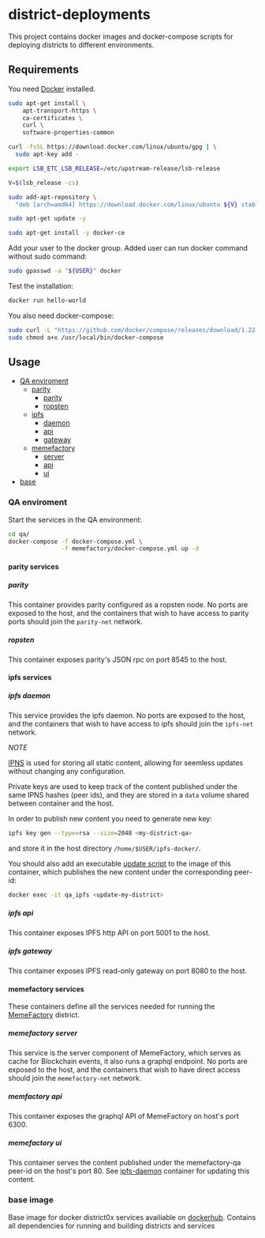 # district-deployments

This project contains docker images and docker-compose scripts for deploying districts to different environments.

## Requirements

You need [Docker](https://www.docker.com/) installed.

```bash
sudo apt-get install \
    apt-transport-https \
    ca-certificates \
    curl \
    software-properties-common

curl -fsSL https://download.docker.com/linux/ubuntu/gpg | \
  sudo apt-key add -

export LSB_ETC_LSB_RELEASE=/etc/upstream-release/lsb-release

V=$(lsb_release -cs)

sudo add-apt-repository \
  "deb [arch=amd64] https://download.docker.com/linux/ubuntu ${V} stable"

sudo apt-get update -y

sudo apt-get install -y docker-ce
```

Add your user to the docker group. Added user can run docker command without sudo command:
```bash
sudo gpasswd -a "${USER}" docker
```

Test the installation:
```bash
docker run hello-world
```

You also need docker-compose:
``` bash
sudo curl -L "https://github.com/docker/compose/releases/download/1.22.0/docker-compose-$(uname -s)-$(uname -m)" -o /usr/local/bin/docker-compose
sudo chmod a+x /usr/local/bin/docker-compose
```

## Usage

- [QA enviroment](#qa)
  - [parity]()
    - [parity](#parity)
    - [ropsten](#parity-ropsten)
  - [ipfs](#ipfs)
    - [daemon](#ipfs-daemon)
    - [api](#ipfs-api)
    - [gateway](#)
  - [memefactory](#memfactory)
    - [server](#memfactory-server)
    - [api](#memefactory-api)
    - [ui](#memefactory-ui)
- [base](#base)

### <a name="qa"> QA enviroment </a>

Start the services in the QA environment:

``` bash
cd qa/
docker-compose -f docker-compose.yml \
               -f memefactory/docker-compose.yml up -d
```

#### <a> parity services </a>

##### <a name="parity"> parity </a>

This container provides parity configured as a ropsten node.
No ports are exposed to the host, and the containers that wish to have access to parity ports should join the `parity-net` network.
##### <a name="ropsten"> ropsten </a>

This container exposes parity's JSON rpc on port 8545 to the host.

#### <a name="ipfs"> ipfs services </a>

##### <a name="ipfs-daemon"> ipfs daemon </a>

This service provides the ipfs daemon.
No ports are exposed to the host, and the containers that wish to have access to ipfs should join the `ipfs-net` network.

*NOTE*

[IPNS](https://docs.ipfs.io/guides/concepts/ipns/) is used for storing all static content, allowing for seemless updates without changing any configuration.

Private keys are used to keep track of the content published under the same IPNS hashes (peer ids), and they are stored in a `data` volume shared between container and the host.

In order to publish new content you need to generate new key:

```bash
ipfs key gen --type=rsa --size=2048 <my-district-qa>
```

and store it in the host directory `/home/$USER/ipfs-docker/`.

You should also add an executable [update script](https://github.com/district0x/deployments/blob/master/qa/ipfs/daemon/update-memefactory-ui.sh) to the image of this container, which publishes the new content under the corresponding peer-id:

```bash
docker exec -it qa_ipfs <update-my-district>
```

##### <a name="ipfs-api"> ipfs api </a>

This container exposes IPFS http API on port 5001 to the host.

##### <a name="ipfs-gateway"> ipfs gateway </a>

This container exposes IPFS read-only gateway on port 8080 to the host.

#### <a name="memefactory"> memefactory services </a>

These containers define all the services needed for running the [MemeFactory](http://memefactory.io) district.

##### <a name="memfactory-server"> memefactory server </a>

This service is the server component of MemeFactory, which serves as cache for Blockchain events, it also runs a graphql endpoint.
No ports are exposed to the host, and the containers that wish to have direct access should join the `memefactory-net` network.

##### <a name="memefactory api"> memfactory api </a>

This container exposes the graphql API of MemeFactory on host's port 6300.

##### <a name="memfactory ui"> memefactory ui </a>

This container serves the content published under the memefactory-qa peer-id on the host's port 80.
See [ipfs-daemon](#ipfs-daemon) container for updating this content.

### <a name="base"> base image </a>

Base image for docker district0x services availiable on [dockerhub](https://hub.docker.com/r/district0x/base/).
Contains all dependencies for running and building districts and services

